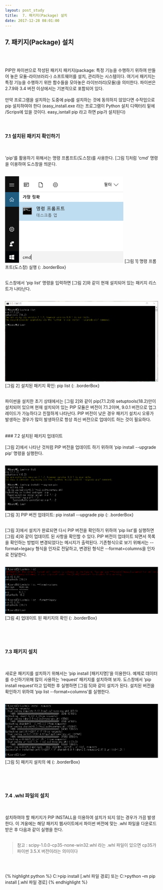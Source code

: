 ```yaml
---
layout: post_study
title:  7. 패키지(Package) 설치
date: 2017-12-28 08:01:00
---
```

## 7. 패키지(Package) 설치
<br/><br/><br/>
PIP란 파이썬으로 작성된 패키지 패키지(package: 특정 기능을 수행하기 위하여 만들어 놓은 모듈-라이브러리-) 소프트웨어를 설치, 관리하는 시스템이다. 여기서 패키지는 특정 기능을 수행하기 위한 함수들을 모아놓은 라이브러리(모듈)을 의미한다. 파이썬은 2.7.9와 3.4 버전 이상에서는 기본적으로 포함되어 있다.
<br/><br/>
만약 프로그램을 설치하는 도중에 pip를 설치하는 것에 동의하지 않았다면 수작업으로 pip 설치하여야 한다 (easy_install.exe 라는 프로그램이 Python 설치 디렉터리 밑에 /Scrips에 있을 것이다. easy_isntall pip 라고 하면 pip가 설치된다)
<br/><br/><br/>
### 7.1 설치된 패키지 확인하기
<br/><br/>
'pip'를 활용하기 위해서는 명령 프롬프트(도스창)를 사용한다. [그림 1]처럼 ‘cmd’ 명령을 이용하여 도스창을 띄운다.
<br/><br/>

![](/asset/study/python_basic/3/1.png)
[그림 1] 명령 프롬프트(도스창) 실행
{: .borderBox}

<br/>
도스창에서 ‘pip list’ 명령을 입력하면 [그림 2]와 같이 현재 설치되어 있는 패키지 리스트가 나타난다.
<br/><br/>

![](/asset/study/python_basic/3/2.png)
[그림 2] 설치된 패키지 확인: pip list
{: .borderBox}

<br/>
파이썬을 설치한 초기 상태에서는 [그림 2]와 같이 pip(7.1.2)와 setuptools(18.2)만이 설치되어 있으며 현재 설치되어 있는 PIP 모듈은 버전이 7.1.2이며, 9.0.1 버전으로 업그레이드가 가능하다고 친절하게 나타난다. PIP 버전이 낮은 경우 패키기 설치시 오류가 발생하는 경우가 많이 발생하므로 항상 최신 버전으로 업데이트 하는 것이 필요하다.
<br/><br/><br/>
### 7.2 설치된 패키지 업데이트
<br/><br/>
[그림 2]에서 나타난 것처럼 PIP 버전을 업데이트 하기 위하여 ‘pip install --upgrade pip’ 명령을 실행한다.
<br/><br/>

![](/asset/study/python_basic/3/3.png)
[그림 3] PIP 버전 업데이트: pip install --upgrade pip
{: .borderBox}

<br/>
[그림 3]에서 설치가 완료되면 다시 PIP 버전을 확인하기 위하여 ‘pip list’를 실행하면 [그림 4]와 같이 업데이트 된 사항을 확인할 수 있다. PIP 버전이 업데이트 되면서 목록을 확인하는 방법이 변경되었다는 메시지가 출력된다. 기존형식으로 보기 위해서는 --format=legacy 형식을 인자로 전달하고, 변경된 형식은 --format=columns을 인자로 전달한다.
<br/><br/>

![](/asset/study/python_basic/3/4.png)
[그림 4] 업데이트 된 패키지의 확인
{: .borderBox}

<br/><br/><br/>
### 7.3 패키지 설치
<br/><br/>
새로운 패키지를 설치하기 위해서는 ‘pip install [패키지명]’을 이용한다. 예제로 데이터를 수신하기위해 많이 사용하는 ‘request’ 패키지를 설치하여 보자. 도스창에서 ‘pip install request’라고 입력한 후 실행하면 [그림 5]와 같이 설치가 된다. 설치된 버전을 확인하기 위하여 ‘pip list --format=columns’를 실행한다.
<br/><br/>

![](/asset/study/python_basic/3/5.png)
[그림 5] 패키지 설치의 예
{: .borderBox}

<br/><br/><br/>
### 7.4 .whl 파일의 설치
<br/><br/>
설치하여야 할 패키지가 PIP INSTALL을 이용하여 설치가 되지 않는 경우가 가끔 발생한다. 이 겨웅에는 해당 패키지 웹사이트에서 파이썬 버전에 맞는 .whl 파일을 다운로드 받은 후 다음과 같이 실행을 한다.
<br/><br/>
> 참고 : scipy-1.0.0-cp35-none-win32.whl 라는 .whl 파일이 있으면 cp35가 파이썬 3.5.X 버전이라는 의미이다

<br/><br/>

{% highlight python %}
C:\>pip install [.whl 파일 경로] 또는
C:\>python –m pip install [.whl 파일 경로]
{% endhighlight %}

<br/>